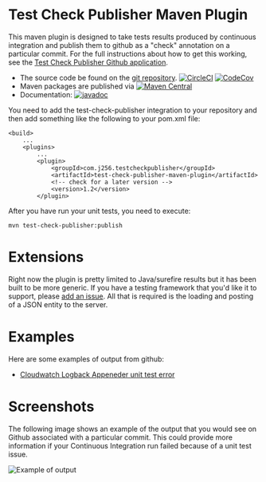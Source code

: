 Test Check Publisher Maven Plugin
=================================

This maven plugin is designed to take tests results produced by continuous integration and publish
them to github as a "check" annotation on a particular commit.  For the full instructions about how
to get this working, see the
[Test Check Publisher Github application](https://github.com/apps/test-check-publisher).

* The source code be found on the [git repository](https://github.com/j256/test-check-publisher-maven-plugin). [![CircleCI](https://circleci.com/gh/j256/test-check-publisher-maven-plugin.svg?style=svg)](https://circleci.com/gh/j256/test-check-publisher-maven-plugin) [![CodeCov](https://img.shields.io/codecov/c/github/j256/test-check-publisher-maven-plugin.svg)](https://codecov.io/github/j256/test-check-publisher-maven-plugin/)
* Maven packages are published via [![Maven Central](https://maven-badges.herokuapp.com/maven-central/com.j256.testcheckpublisher/test-check-publisher-maven-plugin/badge.svg?style=flat-square)](https://maven-badges.herokuapp.com/maven-central/com.j256.testcheckpublisher/test-check-publisher-maven-plugin/)
* Documentation: [![javadoc](https://javadoc.io/badge2/com.j256.testcheckpublisher/test-check-publisher-maven-plugin/javadoc.svg)](https://javadoc.io/doc/com.j256.testcheckpublisher/test-check-publisher-maven-plugin)

You need to add the test-check-publisher integration to your repository and then add something like
the following to your pom.xml file:

	<build>
		...
		<plugins>
			...
			<plugin>
				<groupId>com.j256.testcheckpublisher</groupId>
				<artifactId>test-check-publisher-maven-plugin</artifactId>
				<!-- check for a later version -->
				<version>1.2</version>
			</plugin>

After you have run your unit tests, you need to execute:

	mvn test-check-publisher:publish

# Extensions

Right now the plugin is pretty limited to Java/surefire results but it has been built to be more generic.  If you
have a testing framework that you'd like it to support, please
[add an issue](https://github.com/j256/test-check-publisher-maven-plugin/issues).  All that is required is the loading
and posting of a JSON entity to the server.

# Examples

Here are some examples of output from github:

* [Cloudwatch Logback Appeneder unit test error](https://github.com/j256/cloudwatch-logback-appender/runs/1865637224)

# Screenshots

The following image shows an example of the output that you would see on Github associated with a particular commit.
This could provide more information if your Continuous Integration run failed because of a unit test issue.

![Example of output](https://marketplace-screenshots.githubusercontent.com/9010/3ee24100-60be-11eb-8cfd-415a6caad49a)
